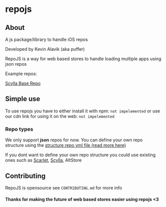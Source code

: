 # repojs

## About

A js package/library to handle iOS repos 

Developed by Kevin Alavik (aka puffer)

RepoJS is a way for web based stores to handle loading multiple apps using json repos

Example repos:

[Scylla Base Repo](https://getscylla.app/repo.json)

## Simple use

To use repojs you have to either install it with npm: `not impelemented` or use our cdn link for using it on the web: `not impelemented`

### Repo types

We only support **json** repos for now. You can define your own repo structure using the [structure repo yml file (read more here)]()

If you dont want to define your own repo structure you could use existing ones such as [Scarlet](https://usescarlet.com/scarlet.json), [Scylla](https://getscylla.app/repo.json), AltStore

## Contributing

RepoJS is opensource see `CONTRIBUTING.md` for more info

#### Thanks for making the future of web based stores easier using repojs <3
